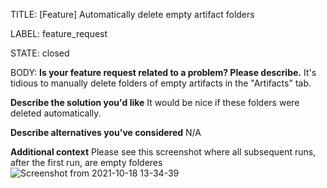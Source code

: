 TITLE:
[Feature] Automatically delete empty artifact folders

LABEL:
feature_request

STATE:
closed

BODY:
**Is your feature request related to a problem? Please describe.**
It's tidious to manually delete folders of empty artifacts in the "Artifacts" tab. 

**Describe the solution you'd like**
It would be nice if these folders were deleted automatically.

**Describe alternatives you've considered**
N/A

**Additional context**
Please see this screenshot where all subsequent runs, after the first run, are empty folderes 
![Screenshot from 2021-10-18 13-34-39](https://user-images.githubusercontent.com/40744757/137780137-41e5c890-4781-4ae7-8616-a0ca348c1ab1.png)
 


